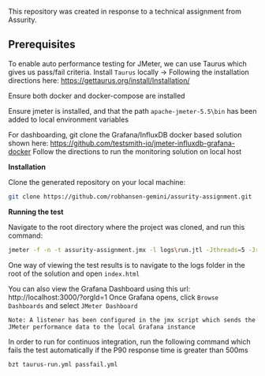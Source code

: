 
This repository was created in response to a technical assignment from Assurity.

## Prerequisites

To enable auto performance testing for JMeter, we can use Taurus which gives us pass/fail criteria.
Install `Taurus` locally -> Following the installation directions here: https://gettaurus.org/install/Installation/

Ensure both docker and docker-compose are installed

Ensure jmeter is installed, and that the path `apache-jmeter-5.5\bin` has been added to local environment variables

For dashboarding, git clone the Grafana/InfluxDB docker based solution shown here:
https://github.com/testsmith-io/jmeter-influxdb-grafana-docker
Follow the directions to run the monitoring solution on local host


**Installation**

Clone the generated repository on your local machine:

```bash
git clone https://github.com/robhansen-gemini/assurity-assignment.git
```

**Running the test**

Navigate to the root directory where the project was cloned, and run this command:

```bash
jmeter -f -n -t assurity-assignment.jmx -l logs\run.jtl -Jthreads=5 -Jrampup=5 -Jduration=60 -Jthroughput=10.0 -e -o logs
```

One way of viewing the test results is to navigate to the logs folder in the root of the solution and open `index.html`


You can also view the Grafana Dashboard using this url: http://localhost:3000/?orgId=1
Once Grafana opens, click `Browse Dashboards` and select `JMeter Dashboard`

`Note: A listener has been configured in the jmx script which sends the JMeter performance data to the local Grafana instance`


In order to run for continuos integration, run the following command which fails the test automatically if the P90 response time is greater than 500ms
```bash
bzt taurus-run.yml passfail.yml
```
